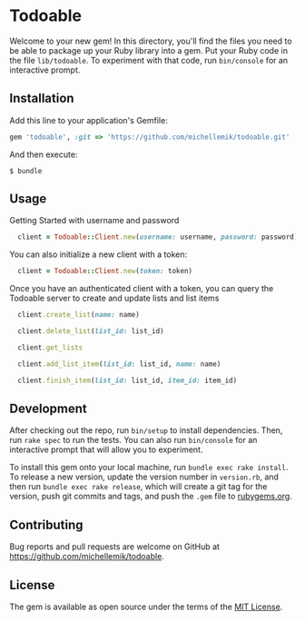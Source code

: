 # Todoable

Welcome to your new gem! In this directory, you'll find the files you need to be able to package up your Ruby library into a gem. Put your Ruby code in the file `lib/todoable`. To experiment with that code, run `bin/console` for an interactive prompt.

## Installation

Add this line to your application's Gemfile:

```ruby
gem 'todoable', :git => 'https://github.com/michellemik/todoable.git'
```

And then execute:

    $ bundle

## Usage

Getting Started with username and password

```ruby
  client = Todoable::Client.new(username: username, password: password)
```

You can also initialize a new client with a token:

```ruby
  client = Todoable::Client.new(token: token)
```

Once you have an authenticated client with a token, you can query the Todoable server to create and update lists and list items

  ```ruby
    client.create_list(name: name)

    client.delete_list(list_id: list_id)

    client.get_lists

    client.add_list_item(list_id: list_id, name: name)

    client.finish_item(list_id: list_id, item_id: item_id)
  ```





## Development

After checking out the repo, run `bin/setup` to install dependencies. Then, run `rake spec` to run the tests. You can also run `bin/console` for an interactive prompt that will allow you to experiment.

To install this gem onto your local machine, run `bundle exec rake install`. To release a new version, update the version number in `version.rb`, and then run `bundle exec rake release`, which will create a git tag for the version, push git commits and tags, and push the `.gem` file to [rubygems.org](https://rubygems.org).

## Contributing

Bug reports and pull requests are welcome on GitHub at https://github.com/michellemik/todoable.


## License

The gem is available as open source under the terms of the [MIT License](http://opensource.org/licenses/MIT).
